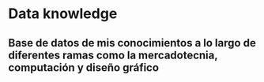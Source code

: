# Data knowledge
## Base de datos de mis conocimientos a lo largo de diferentes ramas como la mercadotecnia, computación y diseño gráfico